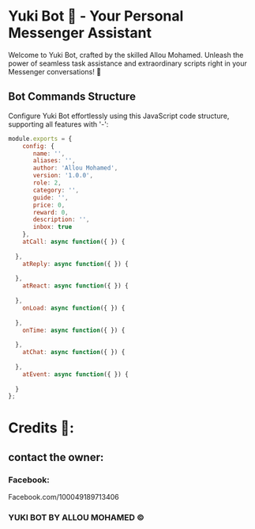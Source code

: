 # Yuki Bot 🤖 - Your Personal Messenger Assistant

Welcome to Yuki Bot, crafted by the skilled Allou Mohamed. Unleash the power of seamless task assistance and extraordinary scripts right in your Messenger conversations! 🚀

## Bot Commands Structure

Configure Yuki Bot effortlessly using this JavaScript code structure, supporting all features with '-':

```javascript
module.exports = {
    config: {
       name: '',
       aliases: '',
       author: 'Allou Mohamed',
       version: '1.0.0',
       role: 2,
       category: '',
       guide: '',
       price: 0,
       reward: 0,
       description: '',
       inbox: true
    },
    atCall: async function({ }) {
    
  },
    atReply: async function({ }) {
    
  },
    atReact: async function({ }) {
    
  },
    onLoad: async function({ }) {
    
  }, 
    onTime: async function({ }) {
    
  },
    atChat: async function({ }) {
    
  },
    atEvent: async function({ }) {
    
  }
};
```
# Credits 🌝:

## contact the owner:
### Facebook: 
Facebook.com/100049189713406
### YUKI BOT BY ALLOU MOHAMED ©